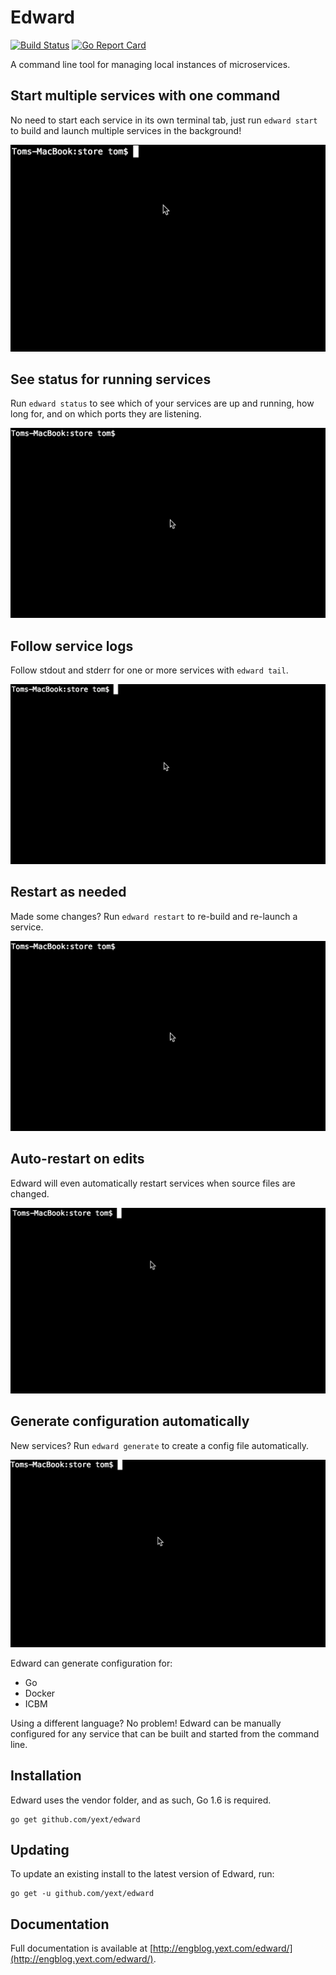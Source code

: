 # Edward

[![Build Status](https://travis-ci.org/yext/edward.svg?branch=master)](https://travis-ci.org/yext/edward)
[![Go Report Card](https://goreportcard.com/badge/github.com/yext/edward)](https://goreportcard.com/report/github.com/yext/edward)

A command line tool for managing local instances of microservices.

## Start multiple services with one command

No need to start each service in its own terminal tab, just run `edward start` to build and launch multiple
services in the background!

![Starting services](images/start.gif)

## See status for running services

Run `edward status` to see which of your services are up and running, how long for, and on which ports
they are listening.

![View Status](images/status.gif)

## Follow service logs

Follow stdout and stderr for one or more services with `edward tail`.

![Follow logs](images/tail.gif)

## Restart as needed

Made some changes? Run `edward restart` to re-build and re-launch a service.

![Restart services](images/status.gif)

## Auto-restart on edits

Edward will even automatically restart services when source files are changed.

![Auto-restart when files are edited](images/autorestart.gif)

## Generate configuration automatically

New services? Run `edward generate` to create a config file automatically.

![Generate configuration](images/generate.gif)

Edward can generate configuration for:

* Go
* Docker
* ICBM

Using a different language? No problem! Edward can be manually configured for any
service that can be built and started from the command line.

## Installation

Edward uses the vendor folder, and as such, Go 1.6 is required.

    go get github.com/yext/edward

## Updating

To update an existing install to the latest version of Edward, run:

    go get -u github.com/yext/edward

## Documentation

Full documentation is available at [http://engblog.yext.com/edward/](http://engblog.yext.com/edward/).
